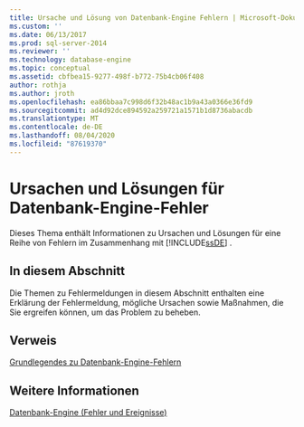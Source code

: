 ```yaml
---
title: Ursache und Lösung von Datenbank-Engine Fehlern | Microsoft-Dokumentation
ms.custom: ''
ms.date: 06/13/2017
ms.prod: sql-server-2014
ms.reviewer: ''
ms.technology: database-engine
ms.topic: conceptual
ms.assetid: cbfbea15-9277-498f-b772-75b4cb06f408
author: rothja
ms.author: jroth
ms.openlocfilehash: ea86bbaa7c998d6f32b48ac1b9a43a0366e36fd9
ms.sourcegitcommit: ad4d92dce894592a259721a1571b1d8736abacdb
ms.translationtype: MT
ms.contentlocale: de-DE
ms.lasthandoff: 08/04/2020
ms.locfileid: "87619370"
---
```

# <a name="cause-and-resolution-of-database-engine-errors"></a>Ursachen und Lösungen für Datenbank-Engine-Fehler
  Dieses Thema enthält Informationen zu Ursachen und Lösungen für eine Reihe von Fehlern im Zusammenhang mit [!INCLUDE[ssDE](../includes/ssde-md.md)] .  
  
## <a name="in-this-section"></a>In diesem Abschnitt  
 Die Themen zu Fehlermeldungen in diesem Abschnitt enthalten eine Erklärung der Fehlermeldung, mögliche Ursachen sowie Maßnahmen, die Sie ergreifen können, um das Problem zu beheben.  
  
## <a name="reference"></a>Verweis  
 [Grundlegendes zu Datenbank-Engine-Fehlern](../relational-databases/native-client-ole-db-errors/errors.md)  
  
## <a name="see-also"></a>Weitere Informationen  
 [Datenbank-Engine (Fehler und Ereignisse)](../relational-databases/errors-events/database-engine-events-and-errors.md)  
  
  

